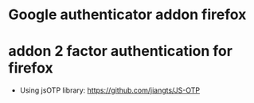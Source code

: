 # Google authenticator addon firefox

# addon 2 factor authentication for firefox

- Using jsOTP library: https://github.com/jiangts/JS-OTP
